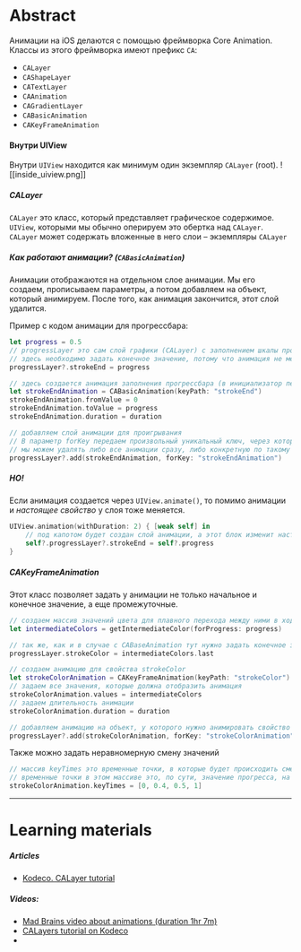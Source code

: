 # Abstract
Анимации на iOS делаются с помощью фреймворка Core Animation.
Классы из этого фреймворка имеют префикс `CA`:
- `CALayer`
- `CAShapeLayer`
- `CATextLayer`
- `CAAnimation`
- `CAGradientLayer`
- `CABasicAnimation`
- `CAKeyFrameAnimation`



#### Внутри UIView
Внутри `UIView` находится как минимум один экземпляр `CALayer` (root).
![[inside_uiview.png]]
##### CALayer
`CALayer` это класс, который представляет графическое содержимое. `UIView`, которыми мы обычно оперируем это обертка над `CALayer`.
`CALayer` может содержать вложенные в него слои – экземпляры `CALayer`



##### Как работают анимации? (`CABasicAnimation`)
Анимации отображаются на отдельном слое анимации. Мы его создаем, прописываем параметры, а потом добавляем на объект, который анимируем. После того, как анимация закончится, этот слой удалится.

Пример с кодом анимации для прогрессбара:
```swift
let progress = 0.5
// progressLayer это сам слой графики (CALayer) с заполнением шкалы прогрессбара
// здесь необходимо задать конечное значение, потому что анимация не меняет это значение. Слой анимации только отображает изменение значения, а настоящее значение нужно задавать руками
progressLayer?.strokeEnd = progress

// здесь создается анимация заполнения прогрессбара (в инициализатор передается название свойства, которое нужно анимировать)
let strokeEndAnimation = CABasicAnimation(keyPath: "strokeEnd")
strokeEndAnimation.fromValue = 0
strokeEndAnimation.toValue = progress
strokeEndAnimation.duration = duration

// добавляем слой анимации для проигрывания
// В параметр forKey передаем произвольный уникальный ключ, через который можно удалить эту анимацию
// мы можем удалять либо все анимации сразу, либо конкретную по такому ключу 
progressLayer?.add(strokeEndAnimation, forKey: "strokeEndAnimation")
```

##### НО!
Если анимация создается через `UIView.animate()`, то помимо анимации и _настоящее свойство_ у слоя тоже меняется.
```swift
UIView.animation(withDuration: 2) { [weak self] in
	// под капотом будет создан слой анимации, а этот блок изменит настоящее свойство у объекта progressLayer
	self?.progressLayer?.strokeEnd = self?.progress
}
```

##### CAKeyFrameAnimation
Этот класс позволяет задать у анимации не только начальное и конечное значение, а еще промежуточные.
```swift
// создаем массив значений цвета для плавного перехода между ними в ходе анимации
let intermediateColors = getIntermediateColor(forProgress: progress)

// так же, как и в случае с CABaseAnimation тут нужно задать конечное значение, которое будет отображено после проигрывания и удаления анимации
progressLayer.strokeColor = intermediateColors.last

// создаем анимацию для свойства strokeColor
let strokeColorAnimation = CAKeyFrameAnimation(keyPath: "strokeColor")
// задаем все значения, которые должна отобразить анимация
strokeColorAnimation.values = intermediateColors
// задаем длительность анимации
strokeColorAnimation.duration = duration

// добавляем анимацию на объект, у которого нужно анимировать свойство strokeColor
progressLayer?.add(strokeColorAnimation, forKey: "strokeColorAnimation")
```
Также можно задать неравномерную смену значений
```swift
// массив keyTimes это временные точки, в которые будет происходить смена значения. Количество временных точек должно совпадать с количеством значений.
// временные точки в этом массиве это, по сути, значение прогресса, на котором значение должно поменяться
strokeColorAnimation.keyTimes = [0, 0.4, 0.5, 1]
```

---
# Learning materials
##### Articles
- [Kodeco. CALayer tutorial ](https://www.kodeco.com/10317653-calayer-tutorial-for-ios-getting-started)
##### Videos:
- [Mad Brains video about animations (duration 1hr 7m)](https://youtu.be/zrFqpRelI9I)
- [CALayers tutorial on Kodeco](https://www.kodeco.com/3246-calayers)
- 